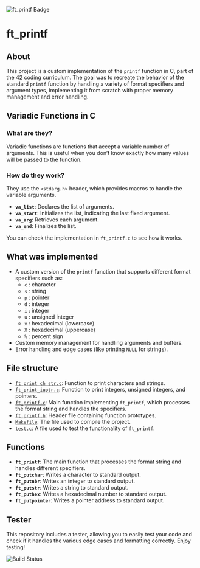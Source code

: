 ![ft_printf Badge](https://github.com/ayogun/42-project-badges/blob/main/badges/ft_printfe.png?raw=true)

# ft_printf

## About
This project is a custom implementation of the `printf` function in C, part of the 42 coding curriculum. The goal was to recreate the behavior of the standard `printf` function by handling a variety of format specifiers and argument types, implementing it from scratch with proper memory management and error handling.

## Variadic Functions in C

### What are they?
Variadic functions are functions that accept a variable number of arguments. This is useful when you don’t know exactly how many values will be passed to the function.

### How do they work?
They use the `<stdarg.h>` header, which provides macros to handle the variable arguments.

- **`va_list`**: Declares the list of arguments.
- **`va_start`**: Initializes the list, indicating the last fixed argument.
- **`va_arg`**: Retrieves each argument.
- **`va_end`**: Finalizes the list.

You can check the implementation in `ft_printf.c` to see how it works.

## What was implemented
- A custom version of the `printf` function that supports different format specifiers such as:
  - `c` : character
  - `s` : string
  - `p` : pointer
  - `d` : integer
  - `i` : integer
  - `u` : unsigned integer
  - `x` : hexadecimal (lowercase)
  - `X` : hexadecimal (uppercase)
  - `%` : percent sign
- Custom memory management for handling arguments and buffers.
- Error handling and edge cases (like printing `NULL` for strings).

## File structure
- [`ft_print_ch_str.c`](ft_print_ch_str.c): Function to print characters and strings.
- [`ft_print_iuptr.c`](ft_print_iuptr.c): Function to print integers, unsigned integers, and pointers.
- [`ft_printf.c`](ft_printf.c): Main function implementing `ft_printf`, which processes the format string and handles the specifiers.
- [`ft_printf.h`](ft_printf.h): Header file containing function prototypes.
- [`Makefile`](Makefile): The file used to compile the project.
- [`test.c`](test.c): A file used to test the functionality of `ft_printf`.

## Functions
- **`ft_printf`**: The main function that processes the format string and handles different specifiers.
- **`ft_putchar`**: Writes a character to standard output.
- **`ft_putnbr`**: Writes an integer to standard output.
- **`ft_putstr`**: Writes a string to standard output.
- **`ft_puthex`**: Writes a hexadecimal number to standard output.
- **`ft_putpointer`**: Writes a pointer address to standard output.

## Tester
This repository includes a tester, allowing you to easily test your code and check if it handles the various edge cases and formatting correctly. Enjoy testing!

![Build Status](https://img.shields.io/badge/build-passing-brightgreen)
